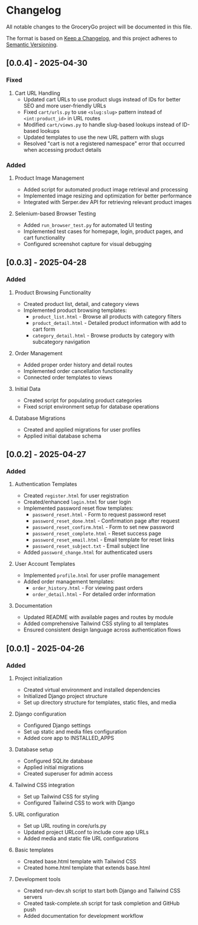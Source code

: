 # Changelog

All notable changes to the GroceryGo project will be documented in this file.

The format is based on [Keep a Changelog](https://keepachangelog.com/en/1.0.0/),
and this project adheres to [Semantic Versioning](https://semver.org/spec/v2.0.0.html).

## [0.0.4] - 2025-04-30

### Fixed

1. Cart URL Handling
   - Updated cart URLs to use product slugs instead of IDs for better SEO and more user-friendly URLs
   - Fixed `cart/urls.py` to use `<slug:slug>` pattern instead of `<int:product_id>` in URL routes
   - Modified `cart/views.py` to handle slug-based lookups instead of ID-based lookups
   - Updated templates to use the new URL pattern with slugs
   - Resolved "cart is not a registered namespace" error that occurred when accessing product details

### Added

1. Product Image Management
   - Added script for automated product image retrieval and processing
   - Implemented image resizing and optimization for better performance
   - Integrated with Serper.dev API for retrieving relevant product images

2. Selenium-based Browser Testing
   - Added `run_browser_test.py` for automated UI testing
   - Implemented test cases for homepage, login, product pages, and cart functionality
   - Configured screenshot capture for visual debugging

## [0.0.3] - 2025-04-28

### Added

1. Product Browsing Functionality
   - Created product list, detail, and category views
   - Implemented product browsing templates:
     - `product_list.html` - Browse all products with category filters
     - `product_detail.html` - Detailed product information with add to cart form
     - `category_detail.html` - Browse products by category with subcategory navigation

2. Order Management
   - Added proper order history and detail routes
   - Implemented order cancellation functionality
   - Connected order templates to views

3. Initial Data
   - Created script for populating product categories
   - Fixed script environment setup for database operations

4. Database Migrations
   - Created and applied migrations for user profiles
   - Applied initial database schema 

## [0.0.2] - 2025-04-27

### Added

1. Authentication Templates
   - Created `register.html` for user registration
   - Created/enhanced `login.html` for user login
   - Implemented password reset flow templates:
     - `password_reset.html` - Form to request password reset
     - `password_reset_done.html` - Confirmation page after request
     - `password_reset_confirm.html` - Form to set new password
     - `password_reset_complete.html` - Reset success page
     - `password_reset_email.html` - Email template for reset links
     - `password_reset_subject.txt` - Email subject line
   - Added `password_change.html` for authenticated users

2. User Account Templates
   - Implemented `profile.html` for user profile management
   - Added order management templates:
     - `order_history.html` - For viewing past orders
     - `order_detail.html` - For detailed order information

3. Documentation
   - Updated README with available pages and routes by module
   - Added comprehensive Tailwind CSS styling to all templates
   - Ensured consistent design language across authentication flows 

## [0.0.1] - 2025-04-26

### Added

1. Project initialization
   - Created virtual environment and installed dependencies
   - Initialized Django project structure
   - Set up directory structure for templates, static files, and media

2. Django configuration
   - Configured Django settings
   - Set up static and media files configuration
   - Added core app to INSTALLED_APPS

3. Database setup
   - Configured SQLite database
   - Applied initial migrations
   - Created superuser for admin access

4. Tailwind CSS integration
   - Set up Tailwind CSS for styling
   - Configured Tailwind CSS to work with Django

5. URL configuration
   - Set up URL routing in core/urls.py
   - Updated project URLconf to include core app URLs
   - Added media and static file URL configurations

6. Basic templates
   - Created base.html template with Tailwind CSS
   - Created home.html template that extends base.html

7. Development tools
   - Created run-dev.sh script to start both Django and Tailwind CSS servers
   - Created task-complete.sh script for task completion and GitHub push
   - Added documentation for development workflow 